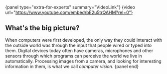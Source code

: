 {panel type="extra-for-experts" summary="VideoLink"}
{video url="https://www.youtube.com/embed/bE2u5trQAHM?rel=0"}
## What's the big picture?
When computers were first developed, the only way they could interact with the outside world was through the input that people wired or typed into them. Digital devices today often have cameras, microphones and other sensors through which programs can perceive the world we live in automatically. Processing images from a camera, and looking for interesting information in them, is what we call *computer vision*.
{panel end}